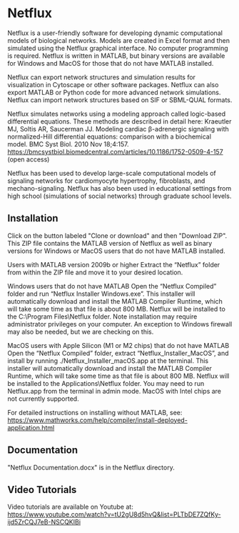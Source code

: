 # Netflux

Netflux is a user-friendly software for developing dynamic computational models of biological networks. Models are created in Excel format and then simulated using the Netflux graphical interface. No computer programming is required. Netflux is written in MATLAB, but binary versions are available for Windows and MacOS for those that do not have MATLAB installed.

Netflux can export network structures and simulation results for visualization in Cytoscape or other software packages. Netflux can also export MATLAB or Python code for more advanced network simulations. Netflux can import network structures based on SIF or SBML-QUAL formats.

Netflux simulates networks using a modeling approach called logic-based differential equations. These methods are described in detail here:
Kraeutler MJ, Soltis AR, Saucerman JJ. Modeling cardiac β-adrenergic signaling with normalized-Hill differential equations: comparison with a biochemical model. BMC Syst Biol. 2010 Nov 18;4:157.
https://bmcsystbiol.biomedcentral.com/articles/10.1186/1752-0509-4-157 (open access)

Netflux has been used to develop large-scale computational models of signaling networks for cardiomyocyte hypertrophy, fibroblasts, and mechano-signaling. Netflux has also been used in educational settings from high school (simulations of social networks) through graduate school levels.

## Installation
Click on the button labeled "Clone or download" and then "Download ZIP". This ZIP file contains the MATLAB version of Netflux as well as binary versions for Windows or MacOS users that do not have MATLAB installed.

Users with MATLAB version 2009b or higher
Extract the “Netflux” folder from within the ZIP file and move it to your desired location.

Windows users that do not have MATLAB
Open the “Netflux Compiled” folder and run “Netflux Installer Windows.exe”. This installer will automatically download and install the MATLAB Compiler Runtime, which will take some time as that file is about 800 MB. Netflux will be installed to the C:\Program Files\Netflux folder. Note installation may require administrator privileges on your computer. An exception to Windows firewall may also be needed, but we are checking on this.

MacOS users with Apple Silicon (M1 or M2 chips) that do not have MATLAB
Open the “Netflux Compiled” folder, extract “Netflux_Installer_MacOS”, and install by running ./Netflux_Installer_macOS.app at the terminal. This installer will automatically download and install the MATLAB Compiler Runtime, which will take some time as that file is about 800 MB. Netflux will be installed to the Applications\Netflux folder. You may need to run Netflux.app from the terminal in admin mode. MacOS with Intel chips are not currently supported.

For detailed instructions on installing without MATLAB, see:
https://www.mathworks.com/help/compiler/install-deployed-application.html

## Documentation
"Netflux Documentation.docx" is in the Netflux directory.

## Video Tutorials
Video tutorials are available on Youtube at:
https://www.youtube.com/watch?v=tU2gU8d5hvQ&list=PLTbDE7ZQfKy-ijd5ZrCQJ7eB-NSCQKIBi
